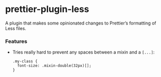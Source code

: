 # prettier-plugin-less

A plugin that makes some opinionated changes to Prettier’s formatting of Less files.

### Features

- Tries really hard to prevent any spaces between a mixin and a `[...]`:
  ```less
  .my-class {
    font-size: .mixin-double(32px)[];
  }
  ```
